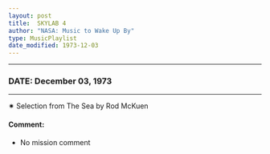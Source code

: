 ```yaml
---
layout: post
title:  SKYLAB 4
author: "NASA: Music to Wake Up By"
type: MusicPlaylist
date_modified: 1973-12-03
---
```


----
### DATE: December 03, 1973
----
✷ Selection from The Sea by Rod McKuen

#### Comment:
* No mission comment
